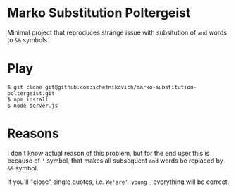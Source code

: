 # Marko Substitution Poltergeist

Minimal project that reproduces strange issue with subsitution of `and` words to `&&` symbols

# Play

    $ git clone git@github.com:schetnikovich/marko-substitution-poltergeist.git
    $ npm install
    $ node server.js
    
# Reasons

I don't know actual reason of this problem, but for the end user this is because of `'` symbol, that
makes all subsequent `and` words be replaced by `&&` symbol.

If you'll "close" single quotes, i.e. `We'are' young` - everything will be correct.
